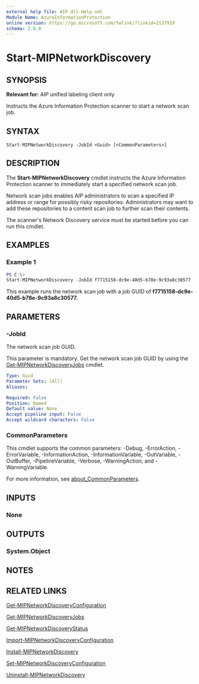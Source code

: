 ```yaml
---
external help file: AIP.dll-Help.xml
Module Name: AzureInformationProtection
online version: https://go.microsoft.com/fwlink/?linkid=2137919
schema: 2.0.0
---
```


# Start-MIPNetworkDiscovery

## SYNOPSIS
**Relevant for:** AIP unified labeling client only

Instructs the Azure Information Protection scanner to start a network scan job.

## SYNTAX

```
Start-MIPNetworkDiscovery -JobId <Guid> [<CommonParameters>]
```

## DESCRIPTION
The **Start-MIPNetworkDiscovery** cmdlet instructs the Azure Information Protection scanner to immediately start a specified network scan job. 

Network scan jobs enables AIP administrators to scan a specified IP address or range for possibly risky repositories. Administrators may want to add these repositories to a content scan job to further scan their contents.

The scanner's Network Discovery service must be started before you can run this cmdlet.

## EXAMPLES

### Example 1
```PowerShell
PS C:\> 
Start-MIPNetworkDiscovery -JobId f7715158-dc9e-40d5-b78e-9c93a8c30577
```
This example runs the network scan job with a job GUID of **f7715158-dc9e-40d5-b78e-9c93a8c30577.** 

## PARAMETERS

### -JobId
The network scan job GUID. 

This parameter is mandatory. Get the network scan job GUID by using the [Get-MIPNetworkDiscoveryJobs](Get-MIPNetworkDiscoveryJobs.md) cmdlet.

```yaml
Type: Guid
Parameter Sets: (All)
Aliases:

Required: False
Position: Named
Default value: None
Accept pipeline input: False
Accept wildcard characters: False
```

### CommonParameters
This cmdlet supports the common parameters: -Debug, -ErrorAction, -ErrorVariable, -InformationAction, -InformationVariable, -OutVariable, -OutBuffer, -PipelineVariable, -Verbose, -WarningAction, and -WarningVariable. 

For more information, see [about_CommonParameters](/powershell/module/microsoft.powershell.core/about/about_commonparameters).

## INPUTS

### None

## OUTPUTS

### System.Object
## NOTES

## RELATED LINKS
[Get-MIPNetworkDiscoveryConfiguration](Get-MIPNetworkDiscoveryConfiguration.md)

[Get-MIPNetworkDiscoveryJobs](Get-MIPNetworkDiscoveryJobs.md)

[Get-MIPNetworkDiscoveryStatus](Get-MIPNetworkDiscoveryStatus.md)

[Import-MIPNetworkDiscoveryConfiguration](Import-MIPNetworkDiscoveryConfiguration.md)

[Install-MIPNetworkDiscovery](Install-MIPNetworkDiscovery.md)

[Set-MIPNetworkDiscoveryConfiguration](Set-MIPNetworkDiscoveryConfiguration.md)

[Uninstall-MIPNetworkDiscovery](Uninstall-MIPNetworkDiscovery.md)